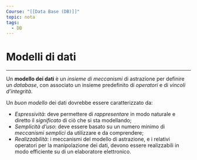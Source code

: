```yaml
---
Course: "[[Data Base (DB)]]"
topic: nota
tags:
  - DB
---
```


# Modelli di dati
---
Un __modello dei dati__ è un _insieme di meccanismi_ di astrazione per definire un _database_, con associato un insieme predefinito di _operatori_ e di _vincoli d’integrità_. 

Un _buon modello_ dei dati dovrebbe essere caratterizzato da:
- _Espressività_: deve permettere di _rappresentare_ in modo naturale e diretto il _significato_ di ciò che si sta modellando; 
- _Semplicità d’uso_: deve essere basato su un numero minimo di _meccanismi semplici_ da utilizzare e da comprendere;
- _Realizzabilità_: i meccanismi del modello di astrazione, e i relativi operatori per la manipolazione dei dati, devono essere realizzabili in modo efficiente su di un elaboratore elettronico.